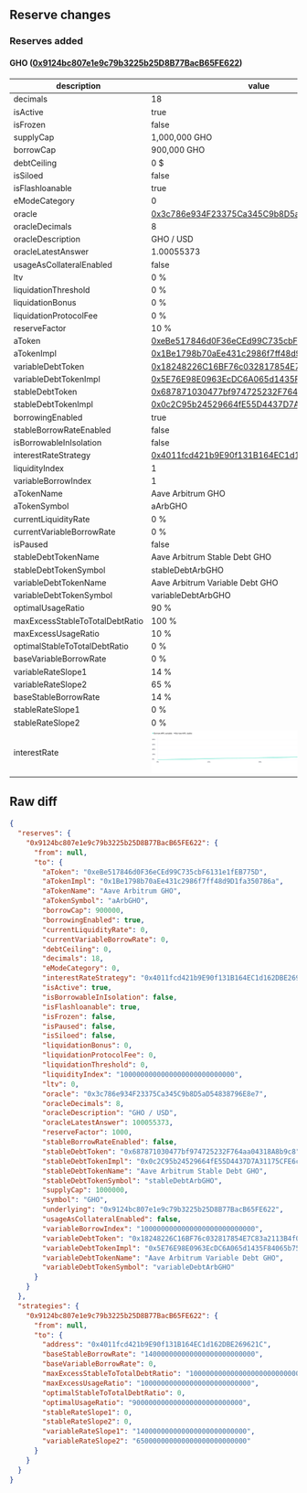 ## Reserve changes

### Reserves added

#### GHO ([0x9124bc807e1e9c79b3225b25D8B77BacB65FE622](https://arbiscan.io/address/0x9124bc807e1e9c79b3225b25D8B77BacB65FE622))

| description | value |
| --- | --- |
| decimals | 18 |
| isActive | true |
| isFrozen | false |
| supplyCap | 1,000,000 GHO |
| borrowCap | 900,000 GHO |
| debtCeiling | 0 $ |
| isSiloed | false |
| isFlashloanable | true |
| eModeCategory | 0 |
| oracle | [0x3c786e934F23375Ca345C9b8D5aD54838796E8e7](https://arbiscan.io/address/0x3c786e934F23375Ca345C9b8D5aD54838796E8e7) |
| oracleDecimals | 8 |
| oracleDescription | GHO / USD |
| oracleLatestAnswer | 1.00055373 |
| usageAsCollateralEnabled | false |
| ltv | 0 % |
| liquidationThreshold | 0 % |
| liquidationBonus | 0 % |
| liquidationProtocolFee | 0 % |
| reserveFactor | 10 % |
| aToken | [0xeBe517846d0F36eCEd99C735cbF6131e1fEB775D](https://arbiscan.io/address/0xeBe517846d0F36eCEd99C735cbF6131e1fEB775D) |
| aTokenImpl | [0x1Be1798b70aEe431c2986f7ff48d9D1fa350786a](https://arbiscan.io/address/0x1Be1798b70aEe431c2986f7ff48d9D1fa350786a) |
| variableDebtToken | [0x18248226C16BF76c032817854E7C83a2113B4f06](https://arbiscan.io/address/0x18248226C16BF76c032817854E7C83a2113B4f06) |
| variableDebtTokenImpl | [0x5E76E98E0963EcDC6A065d1435F84065b7523f39](https://arbiscan.io/address/0x5E76E98E0963EcDC6A065d1435F84065b7523f39) |
| stableDebtToken | [0x687871030477bf974725232F764aa04318A8b9c8](https://arbiscan.io/address/0x687871030477bf974725232F764aa04318A8b9c8) |
| stableDebtTokenImpl | [0x0c2C95b24529664fE55D4437D7A31175CFE6c4f7](https://arbiscan.io/address/0x0c2C95b24529664fE55D4437D7A31175CFE6c4f7) |
| borrowingEnabled | true |
| stableBorrowRateEnabled | false |
| isBorrowableInIsolation | false |
| interestRateStrategy | [0x4011fcd421b9E90f131B164EC1d162DBE269621C](https://arbiscan.io/address/0x4011fcd421b9E90f131B164EC1d162DBE269621C) |
| liquidityIndex | 1 |
| variableBorrowIndex | 1 |
| aTokenName | Aave Arbitrum GHO |
| aTokenSymbol | aArbGHO |
| currentLiquidityRate | 0 % |
| currentVariableBorrowRate | 0 % |
| isPaused | false |
| stableDebtTokenName | Aave Arbitrum Stable Debt GHO |
| stableDebtTokenSymbol | stableDebtArbGHO |
| variableDebtTokenName | Aave Arbitrum Variable Debt GHO |
| variableDebtTokenSymbol | variableDebtArbGHO |
| optimalUsageRatio | 90 % |
| maxExcessStableToTotalDebtRatio | 100 % |
| maxExcessUsageRatio | 10 % |
| optimalStableToTotalDebtRatio | 0 % |
| baseVariableBorrowRate | 0 % |
| variableRateSlope1 | 14 % |
| variableRateSlope2 | 65 % |
| baseStableBorrowRate | 14 % |
| stableRateSlope1 | 0 % |
| stableRateSlope2 | 0 % |
| interestRate | ![ir](/.assets/9022a13f2614d3be8c036bc1ad6a4db84543e1df.svg) |


## Raw diff

```json
{
  "reserves": {
    "0x9124bc807e1e9c79b3225b25D8B77BacB65FE622": {
      "from": null,
      "to": {
        "aToken": "0xeBe517846d0F36eCEd99C735cbF6131e1fEB775D",
        "aTokenImpl": "0x1Be1798b70aEe431c2986f7ff48d9D1fa350786a",
        "aTokenName": "Aave Arbitrum GHO",
        "aTokenSymbol": "aArbGHO",
        "borrowCap": 900000,
        "borrowingEnabled": true,
        "currentLiquidityRate": 0,
        "currentVariableBorrowRate": 0,
        "debtCeiling": 0,
        "decimals": 18,
        "eModeCategory": 0,
        "interestRateStrategy": "0x4011fcd421b9E90f131B164EC1d162DBE269621C",
        "isActive": true,
        "isBorrowableInIsolation": false,
        "isFlashloanable": true,
        "isFrozen": false,
        "isPaused": false,
        "isSiloed": false,
        "liquidationBonus": 0,
        "liquidationProtocolFee": 0,
        "liquidationThreshold": 0,
        "liquidityIndex": "1000000000000000000000000000",
        "ltv": 0,
        "oracle": "0x3c786e934F23375Ca345C9b8D5aD54838796E8e7",
        "oracleDecimals": 8,
        "oracleDescription": "GHO / USD",
        "oracleLatestAnswer": 100055373,
        "reserveFactor": 1000,
        "stableBorrowRateEnabled": false,
        "stableDebtToken": "0x687871030477bf974725232F764aa04318A8b9c8",
        "stableDebtTokenImpl": "0x0c2C95b24529664fE55D4437D7A31175CFE6c4f7",
        "stableDebtTokenName": "Aave Arbitrum Stable Debt GHO",
        "stableDebtTokenSymbol": "stableDebtArbGHO",
        "supplyCap": 1000000,
        "symbol": "GHO",
        "underlying": "0x9124bc807e1e9c79b3225b25D8B77BacB65FE622",
        "usageAsCollateralEnabled": false,
        "variableBorrowIndex": "1000000000000000000000000000",
        "variableDebtToken": "0x18248226C16BF76c032817854E7C83a2113B4f06",
        "variableDebtTokenImpl": "0x5E76E98E0963EcDC6A065d1435F84065b7523f39",
        "variableDebtTokenName": "Aave Arbitrum Variable Debt GHO",
        "variableDebtTokenSymbol": "variableDebtArbGHO"
      }
    }
  },
  "strategies": {
    "0x9124bc807e1e9c79b3225b25D8B77BacB65FE622": {
      "from": null,
      "to": {
        "address": "0x4011fcd421b9E90f131B164EC1d162DBE269621C",
        "baseStableBorrowRate": "140000000000000000000000000",
        "baseVariableBorrowRate": 0,
        "maxExcessStableToTotalDebtRatio": "1000000000000000000000000000",
        "maxExcessUsageRatio": "100000000000000000000000000",
        "optimalStableToTotalDebtRatio": 0,
        "optimalUsageRatio": "900000000000000000000000000",
        "stableRateSlope1": 0,
        "stableRateSlope2": 0,
        "variableRateSlope1": "140000000000000000000000000",
        "variableRateSlope2": "650000000000000000000000000"
      }
    }
  }
}
```